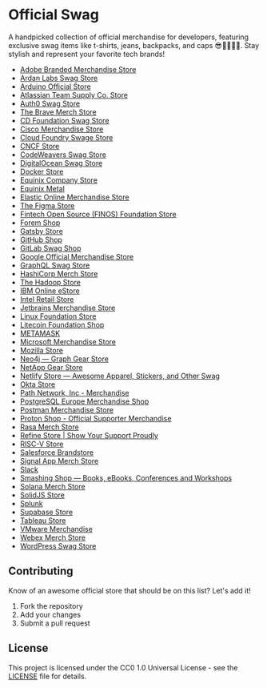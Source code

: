 # Official Swag

A handpicked collection of official merchandise for developers, featuring exclusive swag items like t-shirts, jeans, backpacks, and caps 😎👕👖🎒🧢. Stay stylish and represent your favorite tech brands!

* [Adobe Branded Merchandise Store](https://adobestore.com/ "Adobe Branded Merchandise Store")
* [Ardan Labs Swag Store](https://store.ardanlabs.com/ "Ardan Labs Swag Store")
* [Arduino Official Store](https://store.arduino.cc/ "Arduino Official Store")
* [Atlassian Team Supply Co. Store](https://shop.atlassian.com/ "Atlassian Team Supply Co. Store")
* [Auth0 Swag Store](https://auth0.myspreadshop.com/ "Auth0 Swag Store")
* [The Brave Merch Store](https://store.brave.com/ "The Brave Merch Store")
* [CD Foundation Swag Store](https://store.cd.foundation/ "CD Foundation Swag Store")
* [Cisco Merchandise Store](https://www.cisco.com/c/en/us/about/company-store.html "Cisco Merchandise Store")
* [Cloud Foundry Swage Store](https://store-cloudfoundry.org/ "Cloud Foundry Swage Store")
* [CNCF Store](https://store.cncf.io/ "CNCF Store")
* [CodeWeavers Swag Store](https://www.codeweavers.com/store/swag/ "CodeWeavers Swag Store")
* [DigitalOcean Swag Store](https://store.digitalocean.com/ "DigitalOcean Swag Store")
* [Docker Store](https://docker.postal.store/ "Docker Store")
* [Equinix Company Store](https://store.equinix.com/ "Equinix Company Store")
* [Equinix Metal](https://shop.equinixmetal.com/ "Equinix Metal")
* [Elastic Online Merchandise Store](https://store.ecompanystore.com/elastic/Shop/#/ "Elastic Online Merchandise Store")
* [The Figma Store](https://store.figma.com/ "The Figma Store")
* [Fintech Open Source (FINOS) Foundation Store](https://store-finos.myshopify.com/ "Fintech Open Source (FINOS) Foundation Store")
* [Forem Shop](https://shop.forem.com/ "Forem Shop")
* [Gatsby Store](https://store.gatsbyjs.org/ "Gatsby Store")
* [GitHub Shop](https://thegithubshop.com/ "GitHub Shop")
* [GitLab Swag Shop](https://shop.gitlab.com/ "GitLab Swag Shop")
* [Google Official Merchandise Store](https://shop.googlemerchandisestore.com/ "Google Official Merchandise Store")
* [GraphQL Swag Store](https://store.graphql.org/ "GraphQL Swag Store")
* [HashiCorp Merch Store](https://store.hashicorp.com/ "HashiCorp Merch Store")
* [The Hadoop Store](https://www.cafepress.com/hadoop "The Hadoop Store")
* [IBM Online eStore](https://logostore-globalid.us/ "IBM Online eStore")
* [Intel Retail Store](https://www.theintelstore.com/ "Intel Retail Store")
* [Jetbrains Merchandise Store](https://www.jetbrainsmerchandise.com/ "Jetbrains Merchandise Store")
* [Linux Foundation Store](https://linuxfoundation.store/ "Linux Foundation Store")
* [Litecoin Foundation Shop](https://shop.litecoin.net/ "Litecoin Foundation Shop") 
* [METAMASK](https://metamask.myspreadshop.com/ "METAMASK")
* [Microsoft Merchandise Store](https://www.microsoftmerchandise.com/ "Microsoft Merchandise Store")
* [Mozilla Store](https://mozilla-na.myspreadshop.com/ "Mozilla Store")
* [Neo4j — Graph Gear Store](https://www.bystadium.com/us/en/stores/neo4j-45148/S565400238 "Neo4j — Graph Gear Store")
* [NetApp Gear Store](https://www.netappgear.com/ "NetApp Gear Store")
* [Netlify Store — Awesome Apparel, Stickers, and Other Swag](https://swag.netlify.com/ "Netlify Store — Awesome Apparel, Stickers, and Other Swag")
* [Okta Store](https://okta.mybrightsites.com/ "Okta Store")
* [Path Network, Inc - Merchandise](https://merch.path.net/ "Path Network, Inc - Merchandise")
* [PostgreSQL Europe Merchandise Shop](https://postgresqleu.myspreadshop.net/ "PostgreSQL Europe Merchandise Shop")
* [Postman Merchandise Store](https://store.postman.com/ "Postman Merchandise Store")
* [Proton Shop - Official Supporter Merchandise](https://shop.proton.me/ "Proton Shop - Official Supporter Merchandise")
* [Rasa Merch Store](https://shop.rasa.com "Rasa Merch Store")
* [Refine Store | Show Your Support Proudly](https://store.refine.dev/ "Refine Store | Show Your Support Proudly")
* [RISC-V Store](https://risc-v-store.myshopify.com/ "RISC-V Store")
* [Salesforce Brandstore](https://www.salesforcestore.com/ "Salesforce Brandstore")
* [Signal App Merch Store](https://shop.signal.org/ "Signal App Merch Store")
* [Slack](https://salesforcestore.com/slack/ "Slack")
* [Smashing Shop — Books, eBooks, Conferences and Workshops](https://shop.smashingmagazine.com/ "Smashing Shop — Books, eBooks, Conferences and Workshops")
* [Solana Merch Store](https://store.solana.com/ "Solana Merch Store")
* [SolidJS Store](https://www.solidjs.com/store "SolidJS Store")
* [Splunk](https://www.mypromomall.com/splunk "Splunk")
* [Supabase Store](https://store.supabase.com/ "Supabase Store")
* [Tableau Store](https://www.bdasites.com/tableau/Main/Default "Tableau Store")
* [VMware Merchandise](https://www.vmware.com/company/merchandise.html "VMware Merchandise")
* [Webex Merch Store](https://webex-promo.cisco.com/country "Webex Merch Store")
* [WordPress Swag Store](https://mercantile.wordpress.org/ "WordPress Swag Store")


## Contributing

Know of an awesome official store that should be on this list? Let's add it!

1. Fork the repository
2. Add your changes
3. Submit a pull request

## License

This project is licensed under the CC0 1.0 Universal License - see the [LICENSE](LICENSE) file for details.
